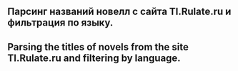 ## Парсинг названий новелл с сайта TI.Rulate.ru и фильтрация по языку.

## Parsing the titles of novels from the site TI.Rulate.ru and filtering by language.
